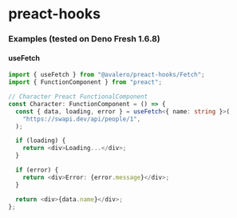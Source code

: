 # preact-hooks


### Examples (tested on Deno Fresh 1.6.8)

#### useFetch

```typescript
import { useFetch } from "@avalero/preact-hooks/Fetch";
import { FunctionComponent } from "preact";

// Character Preact FunctionalComponent
const Character: FunctionComponent = () => {
  const { data, loading, error } = useFetch<{ name: string }>(
    "https://swapi.dev/api/people/1",
  );

  if (loading) {
    return <div>Loading...</div>;
  }

  if (error) {
    return <div>Error: {error.message}</div>;
  }

  return <div>{data.name}</div>;
};
```
